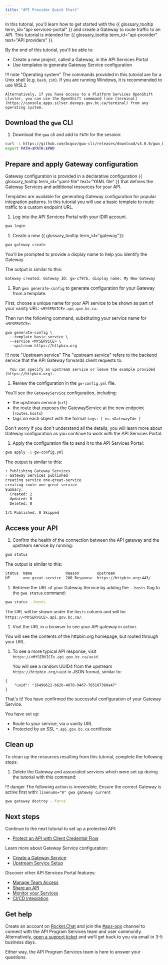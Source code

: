 ```yaml
---
title: "API Provider Quick Start"
---
```


<!-- overview -->

In this tutorial, you'll learn how to get started with the {{ glossary_tooltip term_id="api-services-portal" }}
and create a Gateway to route traffic to an API. This
tutorial is intended for {{ glossary_tooltip term_id="api-provider" text="API
providers" }}.

By the end of this tutorial, you'll be able to:

- Create a new project, called a Gateway, in the API Services Portal
- Use templates to generate Gateway Service configuration

!!! note "Operating system"
    The commands provided in this tutorial are for a Unix shell (e.g. `bash`, `zsh`). If you are running Windows, it is recommended to use WSL2. 

    Alternatively, if you have access to a Platform Services OpenShift cluster, you can use the OpenShift commmand line [terminal](https://console.apps.silver.devops.gov.bc.ca/terminal) from any operating system.

<!-- prerequisites -->
<!-- NONE - this is a beginner tutorial -->

<!-- steps -->

## Download the `gwa` CLI

1. Download the `gwa` cli and add to `PATH` for the session:

  ```sh
  curl -L https://github.com/bcgov/gwa-cli/releases/download/v3.0.0/gwa_Linux_x86_64.tgz | tar -zxf -
  export PATH=$PATH:$PWD
  ```

## Prepare and apply Gateway configuration

Gateway configuration is provided in a declarative configuration {{ glossary_tooltip term_id="yaml-file" text="YAML file" }} that defines the Gateway Services and additional resources for your API.

Templates are available for generating Gateway configuration for popular integration patterns. In this tutorial you will use a basic template to route traffic to a custom endpoint URL.

1. Log into the API Services Portal with your IDIR account. 

  ```sh linenums="0"
  gwa login
  ```

1. Create a new {{ glossary_tooltip term_id="gateway"}}:

  ```sh linenums="0"
  gwa gateway create
  ```

  You'll be prompted to provide a display name to help you identify the Gateway.

  The output is similar to this:

  ```sh linenums="0"
  Gateway created. Gateway ID: gw-cf97b, display name: My New Gateway
  ```

1. Run `gwa generate-config` to generate configuration for your Gateway from a template.
  
  First, choose a unique name for your API service to be shown as part of your vanity URL: `<MYSERVICE>.api.gov.bc.ca`.

  Then run the following command, substituting your service name for `<MYSERVICE>`:

  ```
  gwa generate-config \
    --template basic-service \
    --service <MYSERVICE> \
    --upstream https://httpbin.org
  ```

  !!! note "Upstream service"
      The "upstream service" refers to the backend service that the API Gateway forwards client requests to.

      You can specify an upstream service or leave the example provided (https://httpbin.org).

1. Review the configuration in the `gw-config.yml` file.

  You'll see the `GatewayService` configuration, including:
  
  -  the upstream service (`url`)
  -  the route that exposes the GatewayService at the new endpoint (`routes.hosts`)
  -  tags on each object with the format `tags: [ ns.<GatewayId> ]`
   
  Don't worry if you don't understand all the details, you will learn more about Gateway configuration as you continue to work with the API Services Portal.

1. Apply the configuration file to send it to the API Services Portal:

  ```sh
  gwa apply -i gw-config.yml
  ```

  The output is similar to this:

  ```sh
  ↑ Publishing Gateway Services
  ✓ Gateway Services published
  creating service one-great-service
  creating route one-great-service
  Summary:
    Created: 2
    Updated: 0
    Deleted: 0

  1/1 Published, 0 Skipped
  ```

## Access your API

1. Confirm the health of the connection between the API gateway and the upstream service by running:

  ```sh linenums="0"
  gwa status
  ```

  The output is similar to this:

  ```sh
  Status  Name               Reason        Upstream
  UP      one-great-service  200 Response  https://httpbin.org:443/
  ```

1. Retrieve the URL of your Gateway Service by adding the `--hosts` flag to the `gwa status` command:
   
  ```sh linenums="0"
  gwa status --hosts
  ```

  The URL will be shown under the `Hosts` column and will be `https://<MYSERVICE>.api.gov.bc.ca/`.

1. Visit the URL in a browser to see your API gateway in action.
   
  You will see the contents of the httpbin.org homepage, but routed through your URL.

1. To see a more typical API response, visit `https://<MYSERVICE>.api.gov.bc.ca/uuid`.
   
   You will see a random UUID4 from the upstream `https://httpbin.org/uuid` in JSON format, similar to:

  ```
  {
      "uuid": "16498622-b62b-4070-9467-785107380a47"
  }
  ```

  That's it! You have confirmed the successful configuration of your Gateway Service. 
  
  You have set up:

   - Route to your service, via a vanity URL
   - Protected by an SSL `*.api.gov.bc.ca` certificate

<!-- cleanup -->

## Clean up

To clean up the resources resulting from this tutorial, complete the following steps:

1. Delete the Gateway and associated services which were set up during the tutorial with this command:

  !!! danger
      The following action is irreversible. Ensure the correct Gateway is active first with:
      ``` linenums="0"
      gwa gateway current
      ```
      
  ```sh linenums="0"
  gwa gateway destroy --force
  ```

## Next steps

Continue to the next tutorial to set up a protected API:
- [Protect an API with Client Credential Flow](/tutorials/protect-client-cred.md)

Learn more about Gateway Service configuration:

- [Create a Gateway Service](/how-to/create-gateway-service.md)
- [Upstream Service Setup](/how-to/upstream-services.md)

Discover other API Services Portal features:

- [Manage Team Access](/how-to/gateway-admin.md)
- [Share an API](/how-to/api-discovery.md)
- [Monitor your Services](/how-to/monitoring.md)
- [CI/CD Integration](/how-to/cicd-integration.md)

## Get help

Create an account on
[Rocket.Chat](https://docs.developer.gov.bc.ca/join-bc-rocket-chat/) and join
the [#aps-ops](https://chat.developer.gov.bc.ca/channel/aps-ops) channel to
connect with the API Program Services team and user community. Alternatively, [open a support
ticket](https://dpdd.atlassian.net/servicedesk/customer/portal/1/group/2) and
we’ll get back to you via email in 3-5 business days.  

Either way, the API Program Services team is here to answer your questions.
